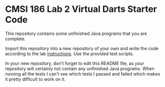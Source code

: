 # CMSI 186 Lab 2 Virtual Darts Starter Code

This repository contains some unfinished Java programs that you are complete.

Import this repository into a new repository of your own and write the code according to the lab [instructions](https://cs.lmu.edu/~ray/classes/plab/lab/2/). Use the provided test scripts.

In your new repository, don’t forget to edit this README file, as _your_ repository will certainly not contain any unfinished Java programs.
When running all the tests I can't see which tests I passed and failed which makes it pretty difficult to work on it.
